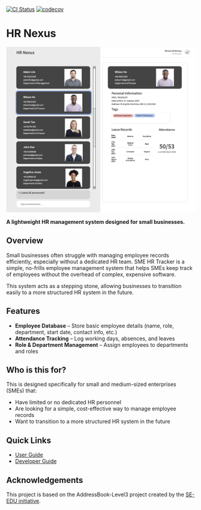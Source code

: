 [![CI Status](https://github.com/AY2425S2-CS2103T-T15-3/tp/workflows/Java%20CI/badge.svg)](https://github.com/AY2425S2-CS2103T-T15-3/tp/actions)
[![codecov](https://codecov.io/gh/nus-cs2103-AY2425S2/tp/branch/AY2425S2-CS2103-F15-3%2Ftp%3Amaster/graph/badge.svg?token=WSB76KOM78)](https://codecov.io/gh/nus-cs2103-AY2425S2/tp)

# HR Nexus
![Ui](docs/images/Ui.png)

**A lightweight HR management system designed for small businesses.**

## Overview
Small businesses often struggle with managing employee records efficiently, especially without a dedicated HR team. SME HR Tracker is a simple, no-frills employee management system that helps SMEs keep track of employees without the overhead of complex, expensive software.

This system acts as a stepping stone, allowing businesses to transition easily to a more structured HR system in the future.

## Features
- **Employee Database** – Store basic employee details (name, role, department, start date, contact info, etc.)
- **Attendance Tracking** – Log working days, absences, and leaves
- **Role & Department Management** – Assign employees to departments and roles

## Who is this for?
This is designed specifically for small and medium-sized enterprises (SMEs) that:
- Have limited or no dedicated HR personnel
- Are looking for a simple, cost-effective way to manage employee records
- Want to transition to a more structured HR system in the future

## Quick Links
- [User Guide](https://ay2425s2-cs2103t-t15-3.github.io/tp/UserGuide.html)
- [Developer Guide](https://ay2425s2-cs2103t-t15-3.github.io/tp/DeveloperGuide.html)

## Acknowledgements
This project is based on the AddressBook-Level3 project created by the [SE-EDU initiative](https://se-education.org).


